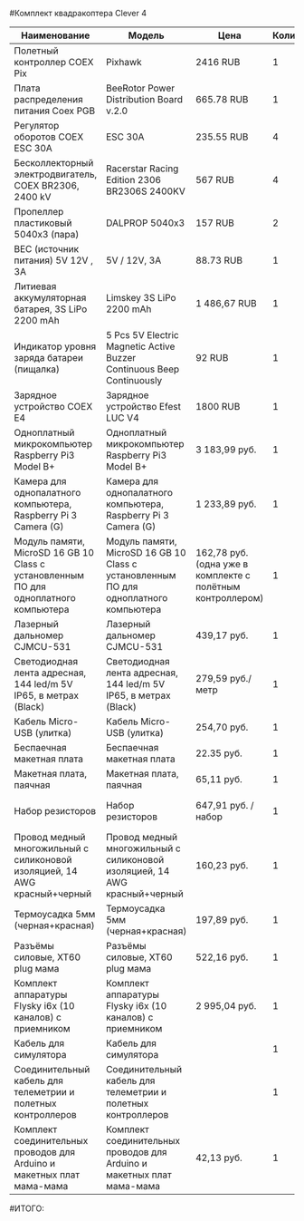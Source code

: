 #Комплект квадракоптера Clever 4

Наименование  | Модель | Цена | Количество | Сумма |Ссылка
------------- | ------------- |------------- | ------------- | ------------- | -------------|
Полетный контроллер COEX Pix  | Pixhawk | 2416 RUB | 1 | 2416 RUB | [here](https://is.gd/Yk5QVb)
Плата распределения питания Coex PGB  | BeeRotor Power Distribution Board v.2.0 | 665.78 RUB | 1 | 665.78 RUB | [here](https://is.gd/XLIEAF)
Регулятор оборотов COEX ESC 30А | ESC 30A | 235.55 RUB | 4 | 931,96 RUB | [here](https://is.gd/J5GRuB)
Бесколлекторный электродвигатель, COEX BR2306, 2400 kV | Racerstar Racing Edition 2306 BR2306S 2400KV | 567 RUB | 4 | 2.266 RUB | [here](https://is.gd/pICUmA)
Пропеллер пластиковый 5040x3 (пара) | DALPROP 5040x3 | 157 RUB | 2 | 314 RUB | [here](https://is.gd/HEvnkv)
BEC (источник питания) 5V 12V , 3A | 5V / 12V, 3A | 88.73 RUB | 1 | 88.73 RUB | [here](https://is.gd/nCfAF7)
Литиевая аккумуляторная батарея, 3S LiPo 2200 mAh | Limskey 3S LiPo 2200 mAh |1 486,67 RUB| 1 | 1 486,67 RUB | [here](https://is.gd/7SecuQ)
Индикатор уровня заряда батареи (пищалка) | 5 Pcs 5V Electric Magnetic Active Buzzer Continuous Beep Continuously | 92 RUB | 1 | 92 RUB | [here](https://is.gd/QjveS1)
Зарядное устройство COEX Е4 | Зарядное устройство Efest LUC V4 | 1800 RUB | 1 | 1800 RUB | [here](https://magzaryada.ru/zaryadnye-ustroystva/efest-luc-v4)
Одноплатный микрокомпьютер Raspberry Pi3 Model B+ | Одноплатный микрокомпьютер Raspberry Pi3 Model B+ | 3 183,99 руб. | 1 | 3 183,99 руб. | [here](https://aliexpress.ru/item/32615114907.html?spm=a2g0o.productlist.0.0.28ca432051O911&algo_pvid=68b52eea-546c-406d-936b-f4bb6c1478cb&algo_expid=68b52eea-546c-406d-936b-f4bb6c1478cb-0&btsid=74c701ad-f3e1-4e11-974f-a5ce1df48dd4&ws_ab_test=searchweb0_0,searchweb201602_1,searchweb201603_53)
Камера для однопалатного компьютера, Raspberry Pi 3 Camera (G) | Камера для однопалатного компьютера, Raspberry Pi 3 Camera (G) | 1 233,89 руб. | 1 | 1 233,89 руб. | [here](https://aliexpress.ru/item/32932807062.html?spm=a2g0o.productlist.0.0.59d56a129aKxH9&algo_pvid=2efe53e5-a68d-47fd-babb-8c1fe4369b33&algo_expid=2efe53e5-a68d-47fd-babb-8c1fe4369b33-0&btsid=c48f5dcb-a967-4475-89e4-0a20177e60ed&ws_ab_test=searchweb0_0,searchweb201602_1,searchweb201603_53)
Модуль памяти, MicroSD 16 GB 10 Class с установленным ПО для одноплатного компьютера | Модуль памяти, MicroSD 16 GB 10 Class с установленным ПО для одноплатного компьютера | 162,78 руб.(одна уже в комплекте с полётным контроллером) | 1 | 162,78 руб. | [here](https://aliexpress.ru/item/4000378152371.html?spm=a2g0o.productlist.0.0.1f027115pU1BeG&algo_pvid=41bdc371-b709-4231-a1d6-a59bcd5a0846&algo_expid=41bdc371-b709-4231-a1d6-a59bcd5a0846-0&btsid=550225bf-9e5f-4519-8f4a-adf70d3f6060&ws_ab_test=searchweb0_0,searchweb201602_1,searchweb201603_53)
Лазерный дальномер CJMCU-531 | Лазерный дальномер CJMCU-531 | 439,17 руб. | 1 | 439,17 руб. | [here](https://aliexpress.ru/item/4000044954904.html?spm=a2g0o.productlist.0.0.3de42d06H5DKqm&algo_pvid=a1d6dae6-656b-456d-a963-839a17531ef5&algo_expid=a1d6dae6-656b-456d-a963-839a17531ef5-5&btsid=d3c9f03d-d03b-4d16-95ca-d5f4d8ec00b3&ws_ab_test=searchweb0_0,searchweb201602_1,searchweb201603_53)
Светодиодная лента адресная, 144 led/m 5V IP65, в метрах (Black) | Светодиодная лента адресная, 144 led/m 5V IP65, в метрах (Black) | 279,59 руб./метр | 1 | 279,59 руб./метр | [here](https://aliexpress.ru/item/32773441024.html?spm=a2g0o.productlist.0.0.5abd5a590x71P2&algo_pvid=b0fd5383-f847-487a-9861-801ece6238de&algo_expid=b0fd5383-f847-487a-9861-801ece6238de-0&btsid=19a6771a-e2f2-4084-81ff-7da1a942cbf7&ws_ab_test=searchweb0_0,searchweb201602_1,searchweb201603_53)
Кабель Micro-USB (улитка) | Кабель Micro-USB (улитка)| 254,70 руб. | 1 | 254,70 руб. | [here](https://aliexpress.ru/item/32822474643.html?cv=47843&cv=47843&af=506321&af=506321&mall_affr=pr3&mall_affr=pr3&afref=https%253A%252F%252Fmysku.ru%252Fblog%252Faliexpress%252F58678.html&afref=https%253A%252F%252Fmysku.ru%252Fblog%252Faliexpress%252F58678.html&dp=41504883f3f3d334f68d0061c528064f&dp=41504883f3f3d334f68d0061c528064f&scm=1007.22893.153997.0&pvid=28a078a2-4152-49a9-a191-3aefe032d81d&onelink_page_from=ITEM_DETAIL&onelink_item_to=32822474643&onelink_publisherid=177275576&onelink_memberseq=702518391&onelink_duration=1.278225&onelink_status=noneresult&onelink_item_from=32822474643&onelink_subid=506321&onelink_page_to=ITEM_DETAIL&aff_platform=aaf&cpt=1577369045330&sk=VnYZvQVf&aff_trace_key=eb22f14cfe5b4bfb811c712d21eb9fb7-1577369045330-06693-VnYZvQVf&terminal_id=3045695b41524b01983057d662f89b43)
Беспаечная макетная плата | Беспаечная макетная плата | 22.35 руб. | 1 | 22.35 руб. | [here](https://aliexpress.ru/item/32230572349.html?spm=a2g0o.productlist.0.0.5df76329Kmdohb&algo_pvid=61eae2b0-3bb9-4c99-8316-5d7d15b3be29&algo_expid=61eae2b0-3bb9-4c99-8316-5d7d15b3be29-4&btsid=b3aaebaa-6a88-45e2-b44b-32ef87cb393b&ws_ab_test=searchweb0_0,searchweb201602_1,searchweb201603_53)
Макетная плата, паячная | Макетная плата, паячная | 65,11 руб. | 1 | 65,11 руб. | [here](https://aliexpress.ru/item/32892635474.html?spm=a2g0o.productlist.0.0.4e4e49ccCjMhbz&algo_pvid=4113359b-af93-4952-8c56-075d103de205&algo_expid=4113359b-af93-4952-8c56-075d103de205-2&btsid=8fb774e8-49fa-4e52-872b-3258cae45c3e&ws_ab_test=searchweb0_0,searchweb201602_1,searchweb201603_53)
Набор резисторов | Набор резисторов | 647,91 руб. / набор | 1 | 647,91 руб. / набор | [here](https://aliexpress.ru/item/32662753709.html?spm=a2g0o.productlist.0.0.695f22d0W2yrcz&algo_pvid=e6975ec9-0249-46f0-bee8-fa8316249761&algo_expid=e6975ec9-0249-46f0-bee8-fa8316249761-8&btsid=40c3002a-6bbc-45c0-8f77-75ea7454352e&ws_ab_test=searchweb0_0,searchweb201602_1,searchweb201603_53)
Провод медный многожильный с силиконовой изоляцией, 14 AWG красный+черный | Провод медный многожильный с силиконовой изоляцией, 14 AWG красный+черный | 160,23 руб. | 1 | 160,23 руб. | [here](https://aliexpress.ru/item/33027953616.html?spm=a2g0o.productlist.0.0.4b8048c6Rq54oV&algo_pvid=e563b30f-d5f8-42ac-a5b4-f009c287e415&algo_expid=e563b30f-d5f8-42ac-a5b4-f009c287e415-2&btsid=6c43f8b0-2742-4abb-be83-2d4557323f82&ws_ab_test=searchweb0_0,searchweb201602_1,searchweb201603_53)
Термоусадка 5мм (черная+красная) | Термоусадка 5мм (черная+красная) |  197,89 руб. | 1 | 197,89 руб. | [here](https://aliexpress.ru/item/32660365440.html?spm=a2g0o.productlist.0.0.349866a9Kq33AB&algo_pvid=e37716c8-691d-4593-895a-d4f33893340a&algo_expid=e37716c8-691d-4593-895a-d4f33893340a-9&btsid=c5f05037-f14f-4f2b-9826-48c934d931f3&ws_ab_test=searchweb0_0,searchweb201602_1,searchweb201603_53)
Разъёмы силовые, XT60 plug мама | Разъёмы силовые, XT60 plug мама | 522,16 руб. | 1 | 522,16 руб. | [here](https://aliexpress.ru/item/4000046908429.html?spm=a2g0o.productlist.0.0.3f812a40BJBjhy&algo_pvid=8344047d-5c64-47d9-bbeb-9e226b7baefd&algo_expid=8344047d-5c64-47d9-bbeb-9e226b7baefd-0&btsid=a6574bf6-b338-4797-ad33-fba98b10fa2c&ws_ab_test=searchweb0_0,searchweb201602_1,searchweb201603_53)
Комплект аппаратуры Flysky i6x (10 каналов) с приемником | Комплект аппаратуры Flysky i6x (10 каналов) с приемником | 2 995,04 руб. | 1 | 2 995,04 руб. | [here](https://aliexpress.ru/item/32630763392.html?spm=a2g0o.productlist.0.0.3e4c1f1c1ZAFWO&s=p&algo_pvid=7d2cd1d2-6066-48c4-b0ea-5989b1fddbd1&algo_expid=7d2cd1d2-6066-48c4-b0ea-5989b1fddbd1-0&btsid=77bf86b3-38e9-4891-bdd8-da50e91bc24f&ws_ab_test=searchweb0_0,searchweb201602_1,searchweb201603_53)
Кабель для симулятора | Кабель для симулятора  | | 1 | | |
Соединительный кабель для телеметрии и полетных контроллеров | Соединительный кабель для телеметрии и полетных контроллеров | | 1 | | |
Комплект соединительных проводов для Arduino и макетных плат мама-мама | Комплект соединительных проводов для Arduino и макетных плат мама-мама | 42,13 руб. | 1 | 42,13 руб. | [here](https://aliexpress.ru/item/4000239170335.html?spm=a2g0o.productlist.0.0.130f6391wMagYs&algo_pvid=c6aefdb6-62a3-4788-894c-69b52936232f&algo_expid=c6aefdb6-62a3-4788-894c-69b52936232f-0&btsid=f4e46974-04ea-4aba-97e8-e16ffcba0f59&ws_ab_test=searchweb0_0,searchweb201602_1,searchweb201603_53)
#ИТОГО:
